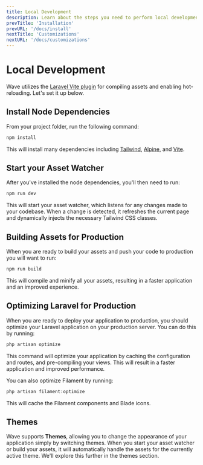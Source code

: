 ```yaml
---
title: Local Development
description: Learn about the steps you need to perform local development on your app
prevTitle: 'Installation'
prevURL: '/docs/install'
nextTitle: 'Customizations'
nextURL: '/docs/customizations'
---
```


# Local Development

Wave utilizes the <a href="https://laravel.com/docs/vite" target="_blank">Laravel Vite plugin</a> for compiling assets and enabling hot-reloading. Let's set it up below.

## Install Node Dependencies

From your project folder, run the following command:

<include src="docs/filename-top.html"></include><include src="docs/file-buttons.html" file="none"></include>
```bash
npm install
```
</div>

This will install many dependencies including <a href="https://tailwindcss.com" target="_blank">Tailwind</a>, <a href="https://alpinejs.dev" target="_blank">Alpine</a>, and <a href="https://vite.dev" target="_blank">Vite</a>.

## Start your Asset Watcher

After you've installed the node dependencies, you'll then need to run:

<include src="docs/filename-top.html"></include><include src="docs/file-buttons.html" file="none"></include>
```bash
npm run dev
```
</div>

This will start your asset watcher, which listens for any changes made to your codebase. When a change is detected, it refreshes the current page and dynamically injects the necessary Tailwind CSS classes.

## Building Assets for Production

When you are ready to build your assets and push your code to production you will want to run:

<include src="docs/filename-top.html"></include><include src="docs/file-buttons.html" file="none"></include>
```bash
npm run build
```
</div>

This will compile and minify all your assets, resulting in a faster application and an improved experience.

## Optimizing Laravel for Production

When you are ready to deploy your application to production, you should optimize your Laravel application on your production server. You can do this by running:

<include src="docs/filename-top.html"></include><include src="docs/file-buttons.html" file="none"></include>
```bash
php artisan optimize
```
</div>

This command will optimize your application by caching the configuration and routes, and pre-compiling your views. This will result in a faster application and improved performance.

You can also optimize Filament by running:

<include src="docs/filename-top.html"></include><include src="docs/file-buttons.html" file="none"></include>
```bash
php artisan filament:optimize
```
</div>

This will cache the Filament components and Blade icons.

## Themes

Wave supports **Themes**, allowing you to change the appearance of your application simply by switching themes. When you start your asset watcher or build your assets, it will automatically handle the assets for the currently active theme. We'll explore this further in the themes section.
